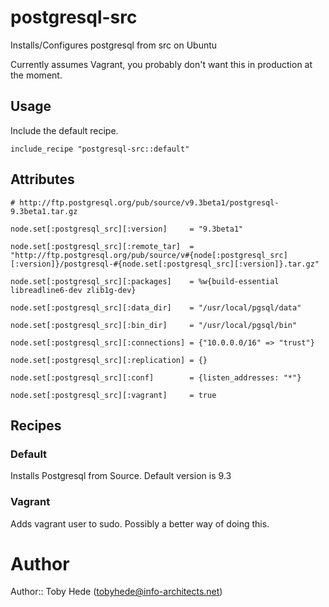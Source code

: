 # postgresql-src

Installs/Configures postgresql from src on Ubuntu

Currently assumes Vagrant, you probably don't want this in production at the moment.


## Usage

Include the default recipe.

```
include_recipe "postgresql-src::default"
```



## Attributes

```
# http://ftp.postgresql.org/pub/source/v9.3beta1/postgresql-9.3beta1.tar.gz

node.set[:postgresql_src][:version]     = "9.3beta1"

node.set[:postgresql_src][:remote_tar]  = "http://ftp.postgresql.org/pub/source/v#{node[:postgresql_src][:version]}/postgresql-#{node.set[:postgresql_src][:version]}.tar.gz"

node.set[:postgresql_src][:packages]    = %w{build-essential libreadline6-dev zlib1g-dev}

node.set[:postgresql_src][:data_dir]    = "/usr/local/pgsql/data"

node.set[:postgresql_src][:bin_dir]     = "/usr/local/pgsql/bin"

node.set[:postgresql_src][:connections] = {"10.0.0.0/16" => "trust"}

node.set[:postgresql_src][:replication] = {}

node.set[:postgresql_src][:conf]        = {listen_addresses: "*"}

node.set[:postgresql_src][:vagrant]     = true

```

## Recipes

### Default
Installs Postgresql from Source.
Default version is 9.3


### Vagrant
Adds vagrant user to sudo. Possibly a better way of doing this.

# Author

Author:: Toby Hede (<tobyhede@info-architects.net>)
